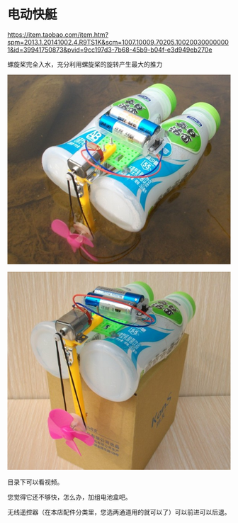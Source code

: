 # 电动快艇

<https://item.taobao.com/item.htm?spm=2013.1.20141002.4.R9TS1K&scm=1007.10009.70205.100200300000001&id=39941750873&pvid=9cc197d3-7b68-45b9-b04f-e3d949eb270e>

螺旋桨完全入水，充分利用螺旋桨的旋转产生最大的推力

![](001.jpg)

![](002.jpg)

目录下可以看视频。


您觉得它还不够快，怎么办，加组电池盒吧。


无线遥控器（在本店配件分类里，您选两通道用的就可以了）可以前进可以后退。